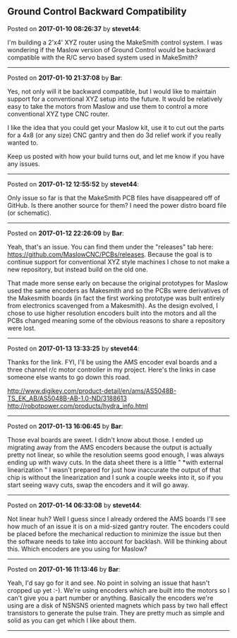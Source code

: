 ## Ground Control Backward Compatibility
Posted on **2017-01-10 08:26:37** by **stevet44**:

I'm building a 2'x4' XYZ router using the MakeSmith control system.  I was wondering if the Maslow version of Ground Control would be backward compatible with the R/C servo based system used in MakeSmith?

---

Posted on **2017-01-10 21:37:08** by **Bar**:

Yes, not only will it be backward compatible, but I would like to maintain support for a conventional XYZ setup into the future. It would be relatively easy to take the motors from Maslow and use them to control a more conventional XYZ type CNC router. 

I like the idea that you could get your Maslow kit, use it to cut out the parts for a 4x8 (or any size) CNC gantry and then do 3d relief work if you really wanted to.

Keep us posted with how your build turns out, and let me know if you have any issues.

---

Posted on **2017-01-12 12:55:52** by **stevet44**:

Only issue so far is that the MakeSmith PCB files have disappeared off of GitHub.  Is there another source for them?  I need the power distro board file (or schematic).

---

Posted on **2017-01-12 22:26:09** by **Bar**:

Yeah, that's an issue. You can find them under the "releases" tab here: https://github.com/MaslowCNC/PCBs/releases. Because the goal is to continue support for conventional XYZ style machines I chose to not make a new repository, but instead build on the old one. 

That made more sense early on because the original prototypes for Maslow used the same encoders as Makesmith and so the PCBs were derivatives of the Makesmith boards (in fact the first working prototype was built entirely from electronics scavenged from a Makesmith). As the design evolved, I chose to use higher resolution encoders built into the motors and all the PCBs changed meaning some of the obvious reasons to share a repository were lost.

---

Posted on **2017-01-13 13:33:25** by **stevet44**:

Thanks for the link.  FYI, I'll be using the AMS encoder eval boards and a three channel r/c motor controller in my project.  Here's the links in case someone else wants to go down this road.

http://www.digikey.com/product-detail/en/ams/AS5048B-TS_EK_AB/AS5048B-AB-1.0-ND/3188613
http://robotpower.com/products/hydra_info.html

---

Posted on **2017-01-13 16:06:45** by **Bar**:

Those eval boards are sweet. I didn't know about those. I ended up migrating away from the AMS encoders because the output is actually pretty not linear, so while the resolution seems good enough, I was always ending up with wavy cuts. In the data sheet there is a little " *with external linearization " I wasn't prepared for just how inaccurate the output of that chip is without the linearization and I sunk a couple weeks into it, so if you start seeing wavy cuts, swap the encoders and it will go away.

---

Posted on **2017-01-14 06:33:08** by **stevet44**:

Not linear huh?  Well I guess since I already ordered the AMS boards I'll see how much of an issue it is on a mid-sized gantry router.  The encoders could be placed before the mechanical reduction to minimize the issue but then the software needs to take into account for backlash. Will be thinking about this.  Which encoders are you using for Maslow?

---

Posted on **2017-01-16 11:13:46** by **Bar**:

Yeah, I'd say go for it and see. No point in solving an issue that hasn't cropped up yet :-). We're using encoders which are built into the motors so I can't give you a part number or anything. Basically the encoders we're using are a disk of NSNSNS oriented magnets which pass by two hall effect transistors to generate the pulse train. They are pretty much as simple and solid as you can get which I like about them.

---

